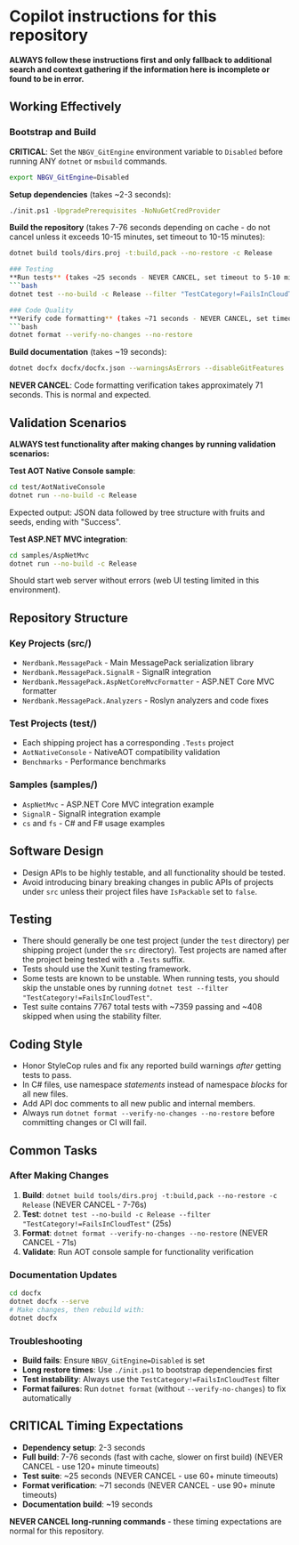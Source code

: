 # Copilot instructions for this repository

**ALWAYS follow these instructions first and only fallback to additional search and context gathering if the information here is incomplete or found to be in error.**

## Working Effectively

### Bootstrap and Build
**CRITICAL**: Set the `NBGV_GitEngine` environment variable to `Disabled` before running ANY `dotnet` or `msbuild` commands.

```bash
export NBGV_GitEngine=Disabled
```

**Setup dependencies** (takes ~2-3 seconds):
```bash
./init.ps1 -UpgradePrerequisites -NoNuGetCredProvider
```

**Build the repository** (takes 7-76 seconds depending on cache - do not cancel unless it exceeds 10-15 minutes, set timeout to 10-15 minutes):
```bash
dotnet build tools/dirs.proj -t:build,pack --no-restore -c Release

### Testing
**Run tests** (takes ~25 seconds - NEVER CANCEL, set timeout to 5-10 minutes):
```bash
dotnet test --no-build -c Release --filter "TestCategory!=FailsInCloudTest"

### Code Quality
**Verify code formatting** (takes ~71 seconds - NEVER CANCEL, set timeout to 90+ minutes):
```bash
dotnet format --verify-no-changes --no-restore
```

**Build documentation** (takes ~19 seconds):
```bash
dotnet docfx docfx/docfx.json --warningsAsErrors --disableGitFeatures
```

**NEVER CANCEL**: Code formatting verification takes approximately 71 seconds. This is normal and expected.

## Validation Scenarios
**ALWAYS test functionality after making changes by running validation scenarios:**

**Test AOT Native Console sample**:
```bash
cd test/AotNativeConsole
dotnet run --no-build -c Release
```
Expected output: JSON data followed by tree structure with fruits and seeds, ending with "Success".

**Test ASP.NET MVC integration**:
```bash
cd samples/AspNetMvc
dotnet run --no-build -c Release
```
Should start web server without errors (web UI testing limited in this environment).

## Repository Structure

### Key Projects (src/)
- `Nerdbank.MessagePack` - Main MessagePack serialization library
- `Nerdbank.MessagePack.SignalR` - SignalR integration 
- `Nerdbank.MessagePack.AspNetCoreMvcFormatter` - ASP.NET Core MVC formatter
- `Nerdbank.MessagePack.Analyzers` - Roslyn analyzers and code fixes

### Test Projects (test/)
- Each shipping project has a corresponding `.Tests` project
- `AotNativeConsole` - NativeAOT compatibility validation
- `Benchmarks` - Performance benchmarks

### Samples (samples/)
- `AspNetMvc` - ASP.NET Core MVC integration example
- `SignalR` - SignalR integration example  
- `cs` and `fs` - C# and F# usage examples

## Software Design

* Design APIs to be highly testable, and all functionality should be tested.
* Avoid introducing binary breaking changes in public APIs of projects under `src` unless their project files have `IsPackable` set to `false`.

## Testing

* There should generally be one test project (under the `test` directory) per shipping project (under the `src` directory). Test projects are named after the project being tested with a `.Tests` suffix.
* Tests should use the Xunit testing framework.
* Some tests are known to be unstable. When running tests, you should skip the unstable ones by running `dotnet test --filter "TestCategory!=FailsInCloudTest"`.
* Test suite contains 7767 total tests with ~7359 passing and ~408 skipped when using the stability filter.

## Coding Style

* Honor StyleCop rules and fix any reported build warnings *after* getting tests to pass.
* In C# files, use namespace *statements* instead of namespace *blocks* for all new files.
* Add API doc comments to all new public and internal members.
* Always run `dotnet format --verify-no-changes --no-restore` before committing changes or CI will fail.

## Common Tasks

### After Making Changes
1. **Build**: `dotnet build tools/dirs.proj -t:build,pack --no-restore -c Release` (NEVER CANCEL - 7-76s)
2. **Test**: `dotnet test --no-build -c Release --filter "TestCategory!=FailsInCloudTest"` (25s)
3. **Format**: `dotnet format --verify-no-changes --no-restore` (NEVER CANCEL - 71s)
4. **Validate**: Run AOT console sample for functionality verification

### Documentation Updates
```bash
cd docfx
dotnet docfx --serve
# Make changes, then rebuild with:
dotnet docfx
```

### Troubleshooting
- **Build fails**: Ensure `NBGV_GitEngine=Disabled` is set
- **Long restore times**: Use `./init.ps1` to bootstrap dependencies first
- **Test instability**: Always use the `TestCategory!=FailsInCloudTest` filter
- **Format failures**: Run `dotnet format` (without `--verify-no-changes`) to fix automatically

## CRITICAL Timing Expectations
- **Dependency setup**: 2-3 seconds
- **Full build**: 7-76 seconds (fast with cache, slower on first build) (NEVER CANCEL - use 120+ minute timeouts)
- **Test suite**: ~25 seconds (NEVER CANCEL - use 60+ minute timeouts)  
- **Format verification**: ~71 seconds (NEVER CANCEL - use 90+ minute timeouts)
- **Documentation build**: ~19 seconds

**NEVER CANCEL long-running commands** - these timing expectations are normal for this repository.
